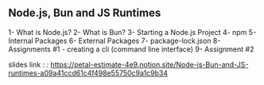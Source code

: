 ## Node.js, Bun and JS Runtimes

1- What is Node.js?
2- What is Bun?
3- Starting a Node.js      Project
4- npm
5- Internal Packages
6- External Packages
7- package-lock.json
8- Assignments #1 - creating a cli (command line interface)
9- Assignment #2



slides link : : https://petal-estimate-4e9.notion.site/Node-js-Bun-and-JS-runtimes-a09a41ccd61c4f498e55750c9a1c9b34